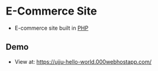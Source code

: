 # E-Commerce Site
 - E-commerce site built in [PHP](http://www.php.net/)
 
## Demo
 - View at: https://ujju-hello-world.000webhostapp.com/
